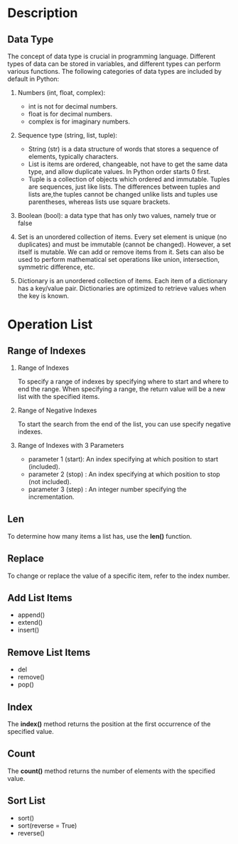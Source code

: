 # Description

## **Data Type**

The concept of data type is crucial in programming language.
Different types of data can be stored in variables, and different types can perform various functions.
The following categories of data types are included by default in Python:

1. Numbers (int, float, complex):

   -	int is not for decimal numbers.
   -	float is for decimal numbers.
   - complex is for imaginary numbers.

2. Sequence type (string, list, tuple):

    - String (str) is  a data structure of words that stores a sequence of elements, typically characters.
    - List  is items are ordered, changeable, not have to get the same data type, and allow duplicate values. In Python order starts 0 first.
    - Tuple is a collection of objects which ordered and immutable. Tuples are sequences, just like lists. The differences between tuples and lists are,the tuples cannot     be changed unlike lists and tuples use parentheses, whereas lists use square brackets.

3. Boolean (bool): a data type that has only two values, namely true or false

4. Set is an unordered collection of items. Every set element is unique (no duplicates) and must be immutable (cannot be changed).
   However, a set itself is mutable. We can add or remove items from it.
   Sets can also be used to perform mathematical set operations like union, intersection, symmetric difference, etc.

5. Dictionary is an unordered collection of items. Each item of a dictionary has a key/value pair.
   Dictionaries are optimized to retrieve values when the key is known.

# Operation List

## **Range of Indexes**
1. Range of Indexes
   
   To specify a range of indexes by specifying where to start and where to end the range. When specifying a range, the return value will be a new list with the specified items.

2. Range of Negative Indexes

   To start the search from the end of the list, you can use specify negative indexes.

3. Range of Indexes with 3 Parameters
   - parameter 1 (start): An index specifying at which position to start (included).
   - parameter 2 (stop) : An index specifying at which position to stop (not included).
   - parameter 3 (step) : An integer number specifying the incrementation.

## **Len**

   To determine how many items a list has, use the **len()** function.

## **Replace**
To change or replace the value of a specific item, refer to the index number.

## **Add List Items**
- append()
- extend()
- insert()

## **Remove List Items**
- del
- remove()
- pop()

## **Index**
The **index()** method returns the position at the first occurrence of the specified value.

## **Count**
The **count()** method returns the number of elements with the specified value.

## **Sort List**
- sort()
- sort(reverse = True)
- reverse()

